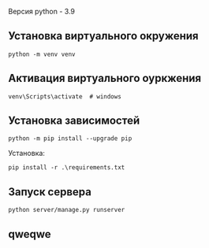 Версия python - 3.9

## Установка виртуального окружения
```
python -m venv venv
```
## Активация виртуального оуркжения

```
venv\Scripts\activate  # windows
```
## Установка зависимостей
```
python -m pip install --upgrade pip
```
Установка:
```
pip install -r .\requirements.txt
```

## Запуск сервера
```
python server/manage.py runserver
```

## qweqwe
